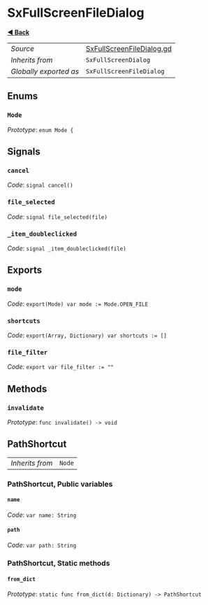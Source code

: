 # SxFullScreenFileDialog

**[◀️ Back](../readme.md)**

|    |     |
|----|-----|
|*Source*|[SxFullScreenFileDialog.gd](../../../../nodes/ui/SxFullScreenFileDialog/SxFullScreenFileDialog.gd)|
|*Inherits from*|`SxFullScreenDialog`|
|*Globally exported as*|`SxFullScreenFileDialog`|

## Enums

### `Mode`

*Prototype*: `enum Mode {`

## Signals

### `cancel`

*Code*: `signal cancel()`

### `file_selected`

*Code*: `signal file_selected(file)`

### `_item_doubleclicked`

*Code*: `signal _item_doubleclicked(file)`

## Exports

### `mode`

*Code*: `export(Mode) var mode := Mode.OPEN_FILE`

### `shortcuts`

*Code*: `export(Array, Dictionary) var shortcuts := []`

### `file_filter`

*Code*: `export var file_filter := ""`

## Methods

### `invalidate`

*Prototype*: `func invalidate() -> void`

## PathShortcut

|    |     |
|----|-----|
|*Inherits from*|`Node`|

### PathShortcut, Public variables

#### `name`

*Code*: `var name: String`

#### `path`

*Code*: `var path: String`

### PathShortcut, Static methods

#### `from_dict`

*Prototype*: `static func from_dict(d: Dictionary) -> PathShortcut`

